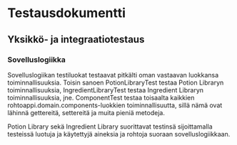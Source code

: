 # Testausdokumentti

## Yksikkö- ja integraatiotestaus

### Sovelluslogiikka

Sovelluslogiikan testiluokat testaavat pitkälti oman vastaavan luokkansa toiminnallisuuksia. Toisin sanoen PotionLibraryTest testaa Potion Libraryn toiminnallisuuksia, IngredientLibraryTest testaa Ingredient Libraryn toiminnallisuuksia, jne. ComponentTest testaa toisaalta kaikkien rohtoappi.domain.components-luokkien toiminnallisuutta, sillä nämä ovat lähinnä gettereitä, settereitä ja muita pieniä metodeja.

Potion Library sekä Ingredient Library suorittavat testinsä sijoittamalla testeissä luotuja ja käytettyjä aineksia ja rohtoja suoraan sovelluslogiikkaan.
